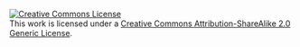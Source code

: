 [![Creative Commons License](https://i.creativecommons.org/l/by-sa/2.0/80x15.png)](http://creativecommons.org/licenses/by-sa/2.0/)  
This work is licensed under a [Creative Commons Attribution-ShareAlike 2.0 Generic License](http://creativecommons.org/licenses/by-sa/2.0/).
